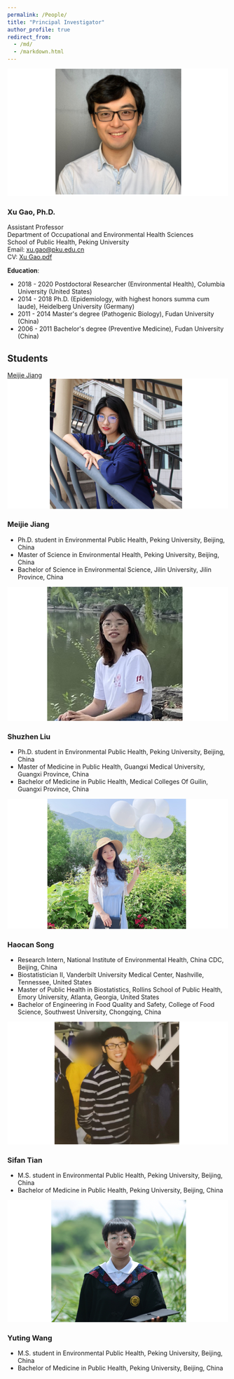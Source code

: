 ```yaml
---
permalink: /People/
title: "Principal Investigator"
author_profile: true
redirect_from: 
  - /md/
  - /markdown.html
---
```


![](webpeopleme.png)

### Xu Gao, Ph.D.
Assistant Professor \
Department of Occupational and Environmental Health Sciences \
School of Public Health, Peking University \
Email: <xu.gao@pku.edu.cn> \
CV: [Xu Gao.pdf](https://github.com/gearpku2020/gearpku2020.github.io/blob/main/CV/CV%20-%20Xu%20Gao.pdf)

**Education**: 
* 2018 - 2020 Postdoctoral Researcher (Environmental Health), Columbia University (United States)
* 2014 - 2018 Ph.D. (Epidemiology, with highest honors summa cum laude), Heidelberg University (Germany)
* 2011 - 2014 Master's degree (Pathogenic Biology), Fudan University (China)
* 2006 - 2011 Bachelor's degree (Preventive Medicine), Fudan University (China)

## Students
[Meijie Jiang](/People/meijie-jiang)
![Meijie Jiang](MeijieJiangPic.png)
### Meijie Jiang
* Ph.D. student in Environmental Public Health, Peking University, Beijing, China
* Master of Science in Environmental Health, Peking University, Beijing, China
* Bachelor of Science in Environmental Science, Jilin University, Jilin Province, China

![](ShuzhenLiuPic.png)
### Shuzhen Liu
* Ph.D. student in Environmental Public Health, Peking University, Beijing, China
* Master of Medicine in Public Health, Guangxi Medical University, Guangxi Province, China
* Bachelor of Medicine in Public Health, Medical Colleges Of Guilin, Guangxi Province, China 

![](HaocanSongPic.png)
### Haocan Song
* Research Intern, National Institute of Environmental Health, China CDC, Beijing, China
* Biostatistician II, Vanderbilt University Medical Center, Nashville, Tennessee, United States
* Master of Public Health in Biostatistics, Rollins School of Public Health, Emory University, Atlanta, Georgia, United States
* Bachelor of Engineering in Food Quality and Safety, College of Food Science, Southwest University, Chongqing, China 

![](SifanTianPic.png)
### Sifan Tian
* M.S. student in Environmental Public Health, Peking University, Beijing, China
* Bachelor of Medicine in Public Health, Peking University, Beijing, China

![](YutingWangPic.png)
### Yuting Wang
* M.S. student in Environmental Public Health, Peking University, Beijing, China
* Bachelor of Medicine in Public Health, Peking University, Beijing, China


